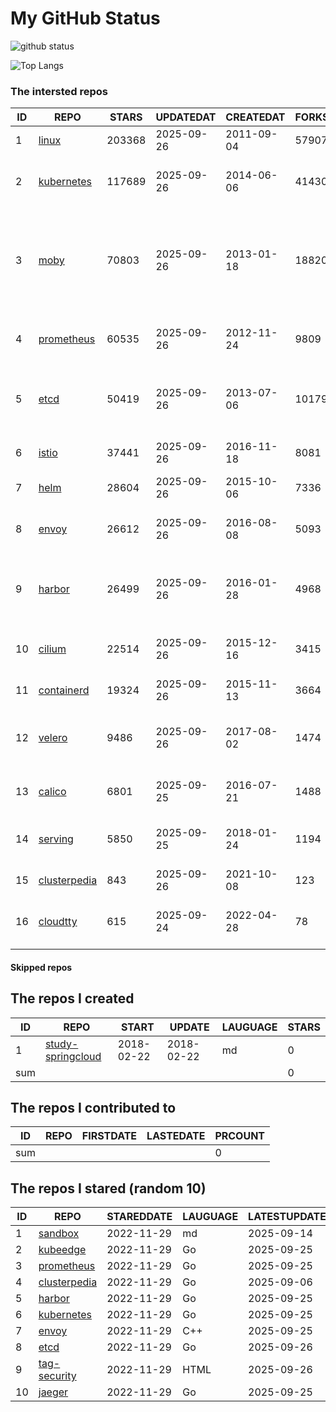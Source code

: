 # My GitHub Status

<img src="https://github-readme-stats-1.yihong0618.vercel.app/api?username=daoqingniu&show_icons=true&&&hide_title=true&count_private=true" alt="github status" />

![Top Langs](https://github-readme-stats-1.yihong0618.vercel.app/api/top-langs/?username=daoqingniu&layout=compact)

<!--START_SECTION:github_repos-->
### The intersted repos
| ID |                              REPO                               | STARS  | UPDATEDAT  | CREATEDAT  | FORKSCOUNT |                                                DESCRIPTIONS                                                |
|----|-----------------------------------------------------------------|--------|------------|------------|------------|------------------------------------------------------------------------------------------------------------|
|  1 | [linux](https://github.com/torvalds/linux)                      | 203368 | 2025-09-26 | 2011-09-04 |      57907 | Linux kernel source tree                                                                                   |
|  2 | [kubernetes](https://github.com/kubernetes/kubernetes)          | 117689 | 2025-09-26 | 2014-06-06 |      41430 | Production-Grade Container Scheduling and Management                                                       |
|  3 | [moby](https://github.com/moby/moby)                            |  70803 | 2025-09-26 | 2013-01-18 |      18820 | The Moby Project - a collaborative project for the container ecosystem to assemble container-based systems |
|  4 | [prometheus](https://github.com/prometheus/prometheus)          |  60535 | 2025-09-26 | 2012-11-24 |       9809 | The Prometheus monitoring system and time series database.                                                 |
|  5 | [etcd](https://github.com/etcd-io/etcd)                         |  50419 | 2025-09-26 | 2013-07-06 |      10179 | Distributed reliable key-value store for the most critical data of a distributed system                    |
|  6 | [istio](https://github.com/istio/istio)                         |  37441 | 2025-09-26 | 2016-11-18 |       8081 | Connect, secure, control, and observe services.                                                            |
|  7 | [helm](https://github.com/helm/helm)                            |  28604 | 2025-09-26 | 2015-10-06 |       7336 | The Kubernetes Package Manager                                                                             |
|  8 | [envoy](https://github.com/envoyproxy/envoy)                    |  26612 | 2025-09-26 | 2016-08-08 |       5093 | Cloud-native high-performance edge/middle/service proxy                                                    |
|  9 | [harbor](https://github.com/goharbor/harbor)                    |  26499 | 2025-09-26 | 2016-01-28 |       4968 | An open source trusted cloud native registry project that stores, signs, and scans content.                |
| 10 | [cilium](https://github.com/cilium/cilium)                      |  22514 | 2025-09-26 | 2015-12-16 |       3415 | eBPF-based Networking, Security, and Observability                                                         |
| 11 | [containerd](https://github.com/containerd/containerd)          |  19324 | 2025-09-26 | 2015-11-13 |       3664 | An open and reliable container runtime                                                                     |
| 12 | [velero](https://github.com/vmware-tanzu/velero)                |   9486 | 2025-09-26 | 2017-08-02 |       1474 | Backup and migrate Kubernetes applications and their persistent volumes                                    |
| 13 | [calico](https://github.com/projectcalico/calico)               |   6801 | 2025-09-25 | 2016-07-21 |       1488 | Cloud native networking and network security                                                               |
| 14 | [serving](https://github.com/knative/serving)                   |   5850 | 2025-09-25 | 2018-01-24 |       1194 | Kubernetes-based, scale-to-zero, request-driven compute                                                    |
| 15 | [clusterpedia](https://github.com/clusterpedia-io/clusterpedia) |    843 | 2025-09-26 | 2021-10-08 |        123 | The Encyclopedia of Kubernetes clusters                                                                    |
| 16 | [cloudtty](https://github.com/cloudtty/cloudtty)                |    615 | 2025-09-24 | 2022-04-28 |         78 | A Friendly Kubernetes CloudShell (Web Terminal) !                                                          |



#### Skipped repos
<!--END_SECTION:github_repos-->

<!--START_SECTION:my_github-->
## The repos I created
| ID  |                                 REPO                                 |   START    |   UPDATE   | LAUGUAGE | STARS |
|-----|----------------------------------------------------------------------|------------|------------|----------|-------|
|   1 | [study-springcloud](https://github.com/daoqingniu/study-springcloud) | 2018-02-22 | 2018-02-22 | md       |     0 |
| sum |                                                                      |            |            |          |     0 |

## The repos I contributed to
| ID  | REPO | FIRSTDATE | LASTEDATE | PRCOUNT |
|-----|------|-----------|-----------|---------|
| sum |      |           |           |       0 |

## The repos I stared (random 10)
| ID |                              REPO                               | STAREDDATE | LAUGUAGE | LATESTUPDATE |
|----|-----------------------------------------------------------------|------------|----------|--------------|
|  1 | [sandbox](https://github.com/cncf/sandbox)                      | 2022-11-29 | md       | 2025-09-14   |
|  2 | [kubeedge](https://github.com/kubeedge/kubeedge)                | 2022-11-29 | Go       | 2025-09-25   |
|  3 | [prometheus](https://github.com/prometheus/prometheus)          | 2022-11-29 | Go       | 2025-09-25   |
|  4 | [clusterpedia](https://github.com/clusterpedia-io/clusterpedia) | 2022-11-29 | Go       | 2025-09-06   |
|  5 | [harbor](https://github.com/goharbor/harbor)                    | 2022-11-29 | Go       | 2025-09-25   |
|  6 | [kubernetes](https://github.com/kubernetes/kubernetes)          | 2022-11-29 | Go       | 2025-09-25   |
|  7 | [envoy](https://github.com/envoyproxy/envoy)                    | 2022-11-29 | C++      | 2025-09-25   |
|  8 | [etcd](https://github.com/etcd-io/etcd)                         | 2022-11-29 | Go       | 2025-09-26   |
|  9 | [tag-security](https://github.com/cncf/tag-security)            | 2022-11-29 | HTML     | 2025-09-26   |
| 10 | [jaeger](https://github.com/jaegertracing/jaeger)               | 2022-11-29 | Go       | 2025-09-25   |

<!--END_SECTION:my_github-->
